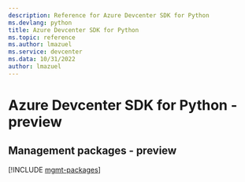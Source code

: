 ```yaml
---
description: Reference for Azure Devcenter SDK for Python
ms.devlang: python
title: Azure Devcenter SDK for Python
ms.topic: reference
ms.author: lmazuel
ms.service: devcenter
ms.data: 10/31/2022
author: lmazuel
---
```

# Azure Devcenter SDK for Python - preview

## Management packages - preview
[!INCLUDE [mgmt-packages](devcenter-mgmt-index.md)]